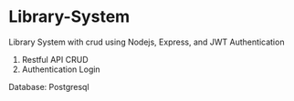 # Library-System

Library System with crud using Nodejs, Express, and JWT Authentication

1. Restful API CRUD
2. Authentication Login

Database: Postgresql
